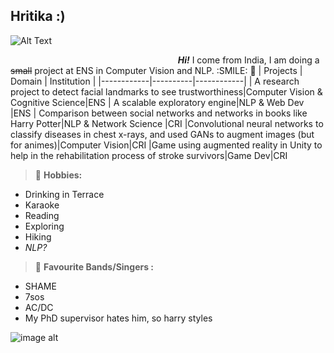 ## Hritika :)
![Alt Text](https://media0.giphy.com/media/er7RmM5FjvHHajU8R2/200w.gif?cid=6c09b952rmuq181vppc3ednnfijorbcpt6y2iks3ygvn4ial&rid=200w.gif&ct=g)
 
&nbsp;&nbsp;&nbsp;&nbsp;&nbsp;&nbsp;&nbsp;&nbsp;&nbsp;&nbsp;&nbsp;&nbsp;&nbsp;&nbsp;&nbsp;&nbsp;&nbsp;&nbsp;&nbsp;&nbsp;&nbsp;&nbsp;&nbsp;&nbsp;&nbsp;&nbsp;&nbsp;&nbsp;&nbsp;&nbsp;&nbsp;&nbsp;&nbsp;&nbsp;&nbsp;&nbsp;&nbsp;&nbsp;&nbsp;&nbsp;&nbsp;&nbsp;&nbsp;&nbsp;&nbsp;&nbsp;&nbsp;&nbsp;&nbsp;&nbsp;&nbsp;&nbsp;&nbsp;&nbsp;&nbsp;&nbsp;&nbsp;&nbsp;&nbsp;&nbsp;&nbsp;&nbsp;&nbsp;&nbsp;&nbsp;&nbsp;&nbsp;&nbsp;***Hi!***
I come from India, I am doing a ~~small~~ project at ENS in Computer Vision and NLP. :SMILE: :speech_balloon:
| Projects | Domain | Institution |
|------------|----------|------------|
| A research project to detect facial landmarks to see trustworthiness|Computer Vision & Cognitive Science|ENS
| A scalable exploratory engine|NLP & Web Dev |ENS
| Comparison between social networks and networks in books like Harry Potter|NLP & Network Science |CRI
|Convolutional neural networks to classify diseases in chest x-rays, and used GANs to augment images (but for animes)|Computer Vision|CRI
|Game using augmented reality in Unity to help in the rehabilitation process of stroke survivors|Game Dev|CRI

> :memo: **Hobbies:**  
* Drinking in Terrace
* Karaoke
* Reading
* Exploring
* Hiking
* *NLP?* 

> :memo: **Favourite Bands/Singers :**  
* SHAME
* 7sos
* AC/DC
* My PhD supervisor hates him, so harry styles



![image alt](https://media.giphy.com/media/zzdRbdk6cey1G/giphy.gif)
